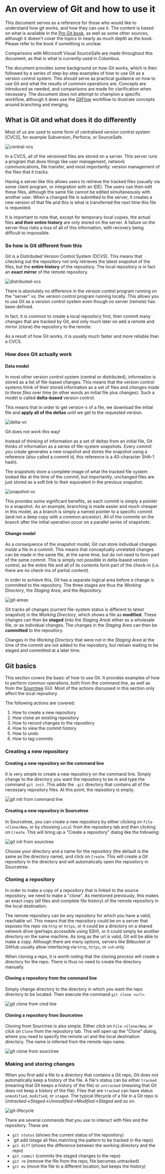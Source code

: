 # An overview of Git and how to use it

This document serves as a reference for those who would like to understand how git works, and how they can use it. The content is based on what is available in the [Pro Git book][1], as well as some other sources, although it doesn't cover the topics in nearly as much depth as the book. Please refer to the book if something is unclear.

Comparisons with Microsoft Visual SourceSafe are made throughout this document, as that is what is currently used in Columbus.

The document provides some background on how Git works, which is then followed by a series of step-by-step examples of how to use Git as a version control system. This should serve as practical guidance on how to use Git and what the results of common operations are. Concepts are introduced as needed, and comparisons are made for clarification when necessary. The document does not attempt to champion a specific workflow, although it does use the [GitFlow][2] workflow to illustrate concepts around branching and merging.

## What is Git and what does it do differently

Most of us are used to some form of centralised version control system [CVCS], for example Subversion, Perforce, or SourceSafe.

![central-vcs][i1]

In a CVCS, all of the versioned files are stored on a server. This server runs a program that does things like user management, network communications, file transfer, and most importantly: version management of the files that it tracks.

Having a server like this allows users to retrieve the tracked files (usually via some client program, or integration with an IDE). The users can then edit these files, although the same file cannot be edited simultaneously with another user. When a changed file is submitted to the server, it creates a new version of that file and this is what is transferred the next time this file is requested.

It is important to note that, except for temporary local copies, the actual files **and their entire history** are only stored on the server. A failure on the server thus risks a loss of all of this information, with recovery being difficult to impossible.

### So how is Git different from this

Git is a Distributed Version Control System (DCVS). This means that checking out the repository not only retrieves the latest snapshot of the files, but the **entire history** of the repository. The local repository is in fact an **exact mirror** of the remote repository.

![distributed-vcs][i2]

There is absolutely no difference in the version control program running on the "server" vs. the version control program running locally. This allows you to use Git as a version control system even though no server (remote) has been defined.

In fact, it is common to create a local repository first, then commit many changes that are tracked by Git, and only much later on add a remote and mirror (clone) the repository to the remote.

As a result of how Git works, it is usually much faster and more reliable than a CVCS.

### How does Git actually work

#### Data model

In most other version control system (central or distributed), information is stored as a list of file-based changes. This means that the version control systems think of their stored information as a set of files and *changes made to these files* over time (in other words an initial file plus changes). Such a model is called **delta-based** version control.

This means that in order to get version-x of a file, we download the initial file and **apply all of the deltas** until we get to the requested version.

![delta-vc][i3]

Git does not work this way!

Instead of thinking of information as a set of deltas from an initial file, Git thinks of information as a series of file-system snapshots. Every commit you create generates a new snapshot and stores the snapshot using a reference (also called a commit id, this reference is a 40-character SHA-1 hash).

The snapshots store a complete image of what the tracked file system looked like at the time of the commit, but importantly, unchanged files are just stored as a soft link to their equivalent in the previous snapshot.

![snapshot-vc][i4]

This provides some significant benefits, as each commit is simply a pointer to a snapshot. As an example, branching is made easier and much cheaper in this model, as a branch is simply a named pointer to a specific commit (and not a deep copy with a common ancestor). All of the commits on the branch after the initial operation occur on a parallel series of snapshots.

#### Change model

As a consequence of the snapshot model, Git can store individual changes *inside* a file in a commit. This means that conceptually unrelated changes can be made in the same file, at the same time, but do not need to form part of the same commit. This is simply not possible in delta-based version control, as the entire file and all of its contents form part of the check-in (i.e. there are no check-ins of partial content).

In order to achieve this, Git has a separate logical area before a change is committed to the repository. The three stages are thus the *Working Directory*, the *Staging Area*, and the *Repository*.

![git-areas][i5]

Git tracks all changes (current file-system status is different to latest snapshot) in the *Working Directory*, which shows a file as **modified**. These changes can then be **staged** (into the *Staging Area*) either as a wholesale file, or as individual changes. The changes in the *Staging Area* can then be **committed** to the repository.

Changes in the *Working Directory* that were not in the *Staging Area* at the time of the commit are not added to the repository, but remain waiting to be staged and committed at a later time.

## Git basics

This section covers the basic of how to use Git. It provides examples of how to perform common operations, both from the command line, as well as from the [Sourctree][3] GUI. Most of the actions discussed in this section only affect the local repository.

The following actions are covered:

1. How to create a new repository
2. How clone an existing repository
3. How to record changes to the repository
4. How to view the commit history
5. How to undo
6. How to tag commits

### Creating a new repository

#### Creating a new repository on the command line

It is very simple to create a new repository on the command line. Simply change to the directory you want the repository to be in and type the command `git init`. This adds the `.git` directory that contains all of the necessary repository files. At this point, the repository is *empty*.

![git init from command line][i6]

#### Creating a new repository in Sourcetree

In Sourcetree, you can create a new repository by either clicking on `File->Clone/New`, or by choosing `Local` from the repository tab and then clicking on `Create`. This will bring up a "Create a repository" dialog like the following:

![git init from sourctree][i7]

Choose your directory and a name for the repository (the default is the same as the directory name), and click on `Create`. This will create a Git repository in the directory and will automatically open the repository in Sourcetree.

### Cloning a repository

In order to make a copy of a repository that is linked to the source repository, we need to make a "clone". As mentioned previously, this makes an exact copy (all files and complete file history) of the remote repository in the local destination.

The remote repository can be any repository for which you have a valid, reachable url. This means that the repository could be on a server that exposes the repo via `http` or `https`, or it could be a directory on a shared network drive (perhaps accessible using SSH), or it could simply be another directory on the same machine. As long as the url is valid, Git will be able to make a copy. Although there are many options, servers like Bitbucket or GitHub usually allow interfacing via `http`, `https`, or `ssh` only.

When cloning a repo, it is worth noting that the cloning process will create a directory for the repo. There is thus no need to create the directory manually.

#### Cloning a repository from the command line

Simply change directory to the directory in which you want the repo directory to be located. Then execute the command `git clone <url>`.

![git clone from cmd line][i8]

#### Cloning a repository from Sourcetree

Cloning from Sourctree is also simple. Either click on `File->Clone/New`, or click on `Clone` from the repository tab. This will open up the "Clone" dialog, where you need to specify the remote url and the local destination directory. The name is inferred from the remote repo name.

![git clone from sourctree][i9]

### Making and storing changes

When you first add a file to a directory that contains a Git repo, Git does not automatically keep a history of the file. A file's status can be either `tracked` (meaning that Git keeps a history of the file) or `untracked` (meaning that Git does not keep a history of the file). Files that are `tracked` can have status `unmodified`, `modified`, or `staged`. The typical lifecycle of a file in a Git repo is *Untracked*->*Staged*->*Unmodified*->*Modified*->*Staged* and so on.

![git-lifecycle][i10]

There are several commands that you use to interact with files and the repository. These are

* `git status` (shows the current status of the repository)
* `git add <pattern> (stage all files matching the pattern to be tracked in the repo)
* `git diff` (shows the difference between the working directory and the repo)
* `git commit` (commits the staged changes to the repo)
* `git rm` (remove the file from the repo, file becomes untracked)
* `git mv` (move the file to a different location, but keeps the history)




[1]: <https://git-scm.com/book/en/v2>
[2]: <https://nvie.com/posts/a-successful-git-branching-model/>
[3]: <https://www.sourcetreeapp.com/>

[i1]: <https://git-scm.com/book/en/v2/images/centralized.png>
[i2]: <https://git-scm.com/book/en/v2/images/distributed.png>
[i3]: <https://git-scm.com/book/en/v2/images/deltas.png>
[i4]: <https://git-scm.com/book/en/v2/images/snapshots.png>
[i5]: <https://git-scm.com/book/en/v2/images/areas.png>
[i6]: ./images/cmd-init.png
[i7]: ./images/srctree-init.png
[i8]: ./images/cmd-clone.png
[i9]: ./images/srctree-clone.png
[i10]: <https://git-scm.com/book/en/v2/images/lifecycle.png>
